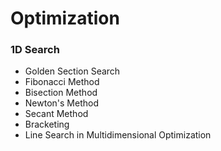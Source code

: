 # Optimization

### 1D Search
- Golden Section Search
- Fibonacci Method
- Bisection Method
- Newton's Method
- Secant Method
- Bracketing
- Line Search in Multidimensional Optimization

